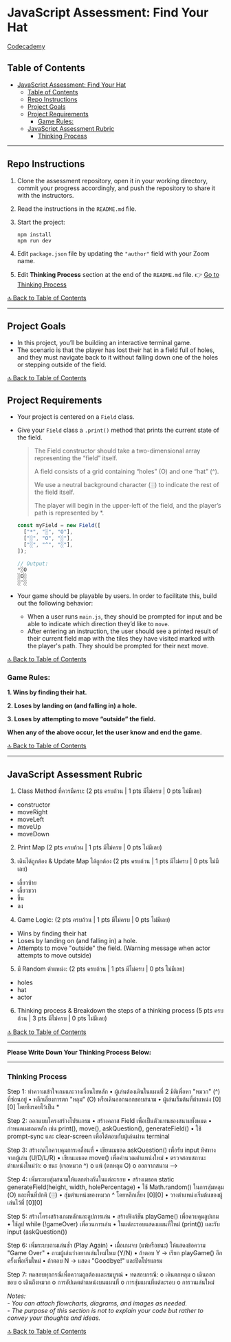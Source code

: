 # JavaScript Assessment: Find Your Hat

[Codecademy](https://www.codecademy.com/projects/practice/find-your-hat)

## Table of Contents

- [JavaScript Assessment: Find Your Hat](#javascript-assessment-find-your-hat)
  - [Table of Contents](#table-of-contents)
  - [Repo Instructions](#repo-instructions)
  - [Project Goals](#project-goals)
  - [Project Requirements](#project-requirements)
    - [Game Rules:](#game-rules)
  - [JavaScript Assessment Rubric](#javascript-assessment-rubric)
    - [Thinking Process](#thinking-process)

---

## Repo Instructions

1. Clone the assessment repository, open it in your working directory, commit your progress accordingly, and push the repository to share it with the instructors.
2. Read the instructions in the `README.md` file.
3. Start the project:

   ```terminal
   npm install
   npm run dev
   ```

4. Edit `package.json` file by updating the `"author"` field with your Zoom name.
5. Edit **Thinking Process** section at the end of the `README.md` file. 👉 [Go to Thinking Process](#thinking-process)

[🔝 Back to Table of Contents](#table-of-contents)

---

## Project Goals

- In this project, you’ll be building an interactive terminal game.
- The scenario is that the player has lost their hat in a field full of holes, and they must navigate back to it without falling down one of the holes or stepping outside of the field.

[🔝 Back to Table of Contents](#table-of-contents)

## Project Requirements

- Your project is centered on a `Field` class.
- Give your `Field` class a `.print()` method that prints the current state of the field.

  > The Field constructor should take a two-dimensional array representing the “field” itself.
  >
  > A field consists of a grid containing “holes” (O) and one “hat” (^).
  >
  > We use a neutral background character (░) to indicate the rest of the field itself.
  >
  > The player will begin in the upper-left of the field, and the player’s path is represented by \*.

  ```js
  const myField = new Field([
  	["*", "░", "O"],
  	["░", "O", "░"],
  	["░", "^", "░"],
  ]);

  // Output:
  *░O
  ░O░
  ░^░

  ```

- Your game should be playable by users. In order to facilitate this, build out the following behavior:

  - When a user runs `main.js`, they should be prompted for input and be able to indicate which direction they’d like to `move`.
  - After entering an instruction, the user should see a printed result of their current field map with the tiles they have visited marked with the player's path. They should be prompted for their next move.

[🔝 Back to Table of Contents](#table-of-contents)

### Game Rules:

**1. Wins by finding their hat.**

**2. Loses by landing on (and falling in) a hole.**

**3. Loses by attempting to move “outside” the field.**

**When any of the above occur, let the user know and end the game.**

[🔝 Back to Table of Contents](#table-of-contents)

---

## JavaScript Assessment Rubric

1. Class Method ที่ควรมีครบ: (2 pts ครบถ้วน | 1 pts มีไม่ครบ | 0 pts ไม่มีเลย)

- constructor
- moveRight
- moveLeft
- moveUp
- moveDown

2. Print Map (2 pts ครบถ้วน | 1 pts มีไม่ครบ | 0 pts ไม่มีเลย)

3. เดินได้ถูกต้อง & Update Map ได้ถูกต้อง (2 pts ครบถ้วน | 1 pts มีไม่ครบ | 0 pts ไม่มีเลย)

- เลี้ยวซ้าย
- เลี้ยวขวา
- ขึ้น
- ลง

4. Game Logic: (2 pts ครบถ้วน | 1 pts มีไม่ครบ | 0 pts ไม่มีเลย)

- Wins by finding their hat
- Loses by landing on (and falling in) a hole.
- Attempts to move "outside" the field. (Warning message when actor attempts to move outside)

5. มี Random ตำแหน่ง: (2 pts ครบถ้วน | 1 pts มีไม่ครบ | 0 pts ไม่มีเลย)

- holes
- hat
- actor

6. Thinking process & Breakdown the steps of a thinking process (5 pts ครบถ้วน | 3 pts มีไม่ครบ | 0 pts ไม่มีเลย)

[🔝 Back to Table of Contents](#table-of-contents)

---

**Please Write Down Your Thinking Process Below:**

---

### Thinking Process

Step 1: ทำความเข้าใจเกมและวางเงื่อนไขหลัก
• ผู้เล่นต้องเดินในแผนที่ 2 มิติเพื่อหา "หมวก" (^) ที่ซ่อนอยู่
• หลีกเลี่ยงการตก "หลุม" (O) หรือเดินออกนอกขอบสนาม
• ผู้เล่นเริ่มต้นที่ตำแหน่ง [0][0] โดยทิ้งรอยไว้เป็น \*

Step 2: ออกแบบโครงสร้างโปรแกรม
• สร้างคลาส Field เพื่อเป็นตัวแทนของสนามทั้งหมด
• กำหนดเมธอดหลัก เช่น print(), move(), askQuestion(), generateField()
• ใช้ prompt-sync และ clear-screen เพื่อโต้ตอบกับผู้เล่นผ่าน terminal

Step 3: สร้างกลไกควบคุมการเคลื่อนที่
• เขียนเมธอด askQuestion() เพื่อรับ input ทิศทางจากผู้เล่น (U/D/L/R)
• เขียนเมธอด move() เพื่อคำนวณตำแหน่งใหม่
• ตรวจสอบสถานะตำแหน่งใหม่ว่า:
  o ชนะ (เจอหมวก ^)
  o แพ้ (ตกหลุม O)
  o ออกจากสนาม -->

Step 4: เพิ่มระบบสุ่มสนามให้แตกต่างกันในแต่ละรอบ
• สร้างเมธอด static generateField(height, width, holePercentage)
• ใช้ Math.random() ในการสุ่มหลุม (O) และพื้นที่ปกติ (░)
• สุ่มตำแหน่งของหมวก ^ โดยหลีกเลี่ยง [0][0]
• วางตำแหน่งเริ่มต้นของผู้เล่นไว้ที่ [0][0]

Step 5: สร้างโครงสร้างเกมหลักและลูปการเล่น
• สร้างฟังก์ชัน playGame() เพื่อควบคุมลูปเกม
• ใช้ลูป while (!gameOver) เพื่อวนการเล่น
• ในแต่ละรอบแสดงแผนที่ใหม่ (print()) และรับ input (askQuestion())

Step 6: เพิ่มระบบถามเล่นซ้ำ (Play Again)
• เมื่อเกมจบ (แพ้หรือชนะ) ให้แสดงข้อความ "Game Over"
• ถามผู้เล่นว่าอยากเล่นใหม่ไหม (Y/N)
• ถ้าตอบ Y → เรียก playGame() อีกครั้งเพื่อเริ่มใหม่
• ถ้าตอบ N → แสดง "Goodbye!" และปิดโปรแกรม

Step 7: ทดสอบทุกกรณีเพื่อความถูกต้องและสมบูรณ์
• ทดสอบกรณี:
  o เดินตกหลุม
  o เดินออกขอบ
  o เดินถึงหมวก
  o การอัปเดตตำแหน่งบนแผนที่
  o การสุ่มแผนที่แต่ละรอบ
  o การวนเล่นใหม่

_Notes:_<br>
_- You can attach flowcharts, diagrams, and images as needed._<br>
_- The purpose of this section is not to explain your code but rather to convey your thoughts and ideas._

[🔝 Back to Table of Contents](#table-of-contents)
